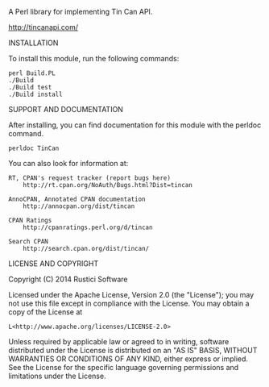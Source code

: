 A Perl library for implementing Tin Can API.

http://tincanapi.com/

INSTALLATION

To install this module, run the following commands:

	perl Build.PL
	./Build
	./Build test
	./Build install

SUPPORT AND DOCUMENTATION

After installing, you can find documentation for this module with the
perldoc command.

    perldoc TinCan

You can also look for information at:

    RT, CPAN's request tracker (report bugs here)
        http://rt.cpan.org/NoAuth/Bugs.html?Dist=tincan

    AnnoCPAN, Annotated CPAN documentation
        http://annocpan.org/dist/tincan

    CPAN Ratings
        http://cpanratings.perl.org/d/tincan

    Search CPAN
        http://search.cpan.org/dist/tincan/


LICENSE AND COPYRIGHT

Copyright (C) 2014 Rustici Software

Licensed under the Apache License, Version 2.0 (the "License");
you may not use this file except in compliance with the License.
You may obtain a copy of the License at

    L<http://www.apache.org/licenses/LICENSE-2.0>

Unless required by applicable law or agreed to in writing, software
distributed under the License is distributed on an "AS IS" BASIS,
WITHOUT WARRANTIES OR CONDITIONS OF ANY KIND, either express or implied.
See the License for the specific language governing permissions and
limitations under the License.
